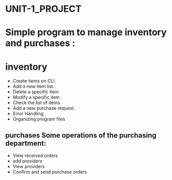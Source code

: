 # UNIT-1_PROJECT

# Simple program to manage inventory and purchases :

# inventory
- Create items on CLI.
- Add a new item list. 
- Delete a specific item
- Modify a specific item . 
- Check the list of items.
- Add a new purchase request.
- Error Handling .
- Organizing program files

## purchases  Some operations of the purchasing department:

- View received orders
- add providers
- View providers
- Confirm and send purchase orders


